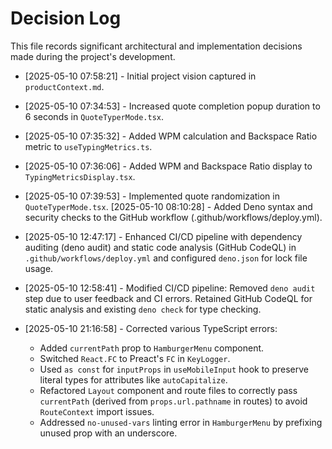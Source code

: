 # Decision Log

This file records significant architectural and implementation decisions made
during the project's development.

- [2025-05-10 07:58:21] - Initial project vision captured in
  `productContext.md`.
- [2025-05-10 07:34:53] - Increased quote completion popup duration to 6 seconds
  in `QuoteTyperMode.tsx`.
- [2025-05-10 07:35:32] - Added WPM calculation and Backspace Ratio metric to
  `useTypingMetrics.ts`.
- [2025-05-10 07:36:06] - Added WPM and Backspace Ratio display to
  `TypingMetricsDisplay.tsx`.
- [2025-05-10 07:39:53] - Implemented quote randomization in
  `QuoteTyperMode.tsx`. [2025-05-10 08:10:28] - Added Deno syntax and security
  checks to the GitHub workflow (.github/workflows/deploy.yml).
- [2025-05-10 12:47:17] - Enhanced CI/CD pipeline with dependency auditing (deno
  audit) and static code analysis (GitHub CodeQL) in
  `.github/workflows/deploy.yml` and configured `deno.json` for lock file usage.
- [2025-05-10 12:58:41] - Modified CI/CD pipeline: Removed `deno audit` step due
  to user feedback and CI errors. Retained GitHub CodeQL for static analysis and
  existing `deno check` for type checking.

- [2025-05-10 21:16:58] - Corrected various TypeScript errors:
  - Added `currentPath` prop to `HamburgerMenu` component.
  - Switched `React.FC` to Preact's `FC` in `KeyLogger`.
  - Used `as const` for `inputProps` in `useMobileInput` hook to preserve literal types for attributes like `autoCapitalize`.
  - Refactored `Layout` component and route files to correctly pass `currentPath` (derived from `props.url.pathname` in routes) to avoid `RouteContext` import issues.
  - Addressed `no-unused-vars` linting error in `HamburgerMenu` by prefixing unused prop with an underscore.
